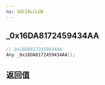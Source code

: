 ```yaml
---
ns: SOCIALCLUB
---
```

## _0x16DA8172459434AA

```c
// 0x16DA8172459434AA
Any _0x16DA8172459434AA();
```


## 返回值
